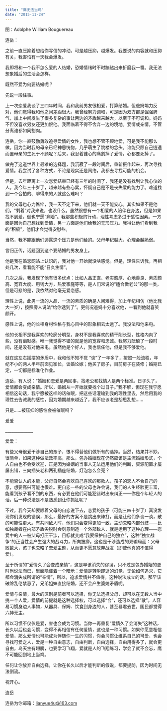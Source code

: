 ```yaml
---
title: "鹰无法当鸡"
date: "2015-11-24"
---
```


图：Adolphe William Bouguereau

连岳：

之前一直压抑着想给你写信的冲动。可是越压抑，越爆发。我要说的内容就和压抑有关，我害怕有一天我会爆发。

我即将和一个我不怎么爱的人结婚，恐婚情绪时不时蹦跶出来折磨我一番。我无法想象婚后的生活会怎样。

既然不爱为何要结婚呢？

先说一段往事。

上一次恋爱我谈了三四年时间，我和我前男友很相爱，打算结婚。但爸妈竭力反对，他们觉得我和他之间差距很大。我曾经努力调和，可是因为双方都是倔强脾气，加上中间发生了很多复杂的事让两边的矛盾越来越大，以至于不可调和。妈妈不但没喜欢男友还更加恨他。我面临着不得不舍弃一边的境地。爱情或亲情，不管分离谁都如同割肉。

连岳，你一直鼓励勇敢追寻爱情的女性，我也想不管不顾地爱，可是我不能那么做。因为当时我的母亲已经神思恍惚，几乎萌生了跳楼的念头。谁能只顾自己逍遥而置母亲的生死于不顾呢？后来，我忍着锥心的痛割掉了爱情，心都要死掉了。

做完了这道世界上最难的选择题，我沉寂了一段时间后，重新振作起来，再次寻找爱情。我尝试了各种方式，不论是现实还是网络，我都去寻找可能的机会。

但是，去年距离上一次恋爱结束已经有三年的时间了，我还是没有找到让我心仪的人。我今年三十岁了，越来越有些心累，怀疑自己是不是丧失爱的能力了。难道找到一个合拍的、聊得来的人就这么难吗？

我的父母也心力憔悴，我一天不定下来，他们就一天不能安心。其实如果不是他们，“剩着”对我来说，也没什么。虽然很想有一个相爱的人陪伴在身边，但是如果找不到爱，倒也宁愿“剩着”。我那些积极的行动，理性考虑多过于感性因素。一方面是因为自己想找到爱情，另一方面是他们给我的无形压力。我得让他们看到我的“积极”，他们才会觉得安慰些。

当然，我不能跟他们透露这个压力是他们给的。父母年纪越大，心理会越脆弱。

言归正传，话题回到这个要结婚的男友身上。

他是我在婚恋网站上认识的，我对他一开始就没啥感觉。但是，理性告诉我，再相处几次，看看能不能“日久生情”。

几次之后，我发现了他有很多优点：比如人品正直、老实憨厚、心地善良、素质颇高、宽容大度、用钱大方，热爱家庭等等，是人们常说的“适合做老公”的那一类，但是可悲的是，我依然对他毫无爱恋感。

理性上说，此男一流的人品、一流的素质的确是人间难得，加上年纪相仿（他比我大一岁），按照旁人说法“给你逮到了”。更何况爸妈十分喜欢他，一看到他就喜笑颜开。

感性上说，他的长相身材性格与我心目中的形象相去太远了。我没法和他来电。

他的长相不是我喜欢的轮廓分明型，身材不是我喜欢的精干削长型，性格内向了些，没有幽默感。唯一我觉得不错的就是他的宽容和忠诚。我努力酝酿了一段时间，还是没有对他来电。虽然他是个好人，我也信任他，但是我不够爱他。

就在这左右摇摆的矛盾中，我和他不知不觉 “谈”了一年多了，按照一般流程，年纪不小的两人半年前面见家长，谈婚论嫁；他买了房子，目前房子在装修；婚期已定，一切都是标准化作业。

连岳，有人说：“婚姻和恋爱是两回事，找老公和找情人是两个标准。日子久了，爱情都会变成亲情。所以，婚姻从一开始就要找个过日子。”我不解，但现在我宁愿相信这句话，我宁愿被这样的话催眠，把这些话灌输到我的理性里去，然后用我的理性去告诫我的感性，因为婚期越来越近了，我不应该老是胡思乱想……

只是……被压抑的感性会被催眠吗？

爱爱

\_\_\_\_\_\_\_\_\_\_\_\_\_\_

爱爱：

有些父母很爱干涉自己的孩子，恨不得替他们做所有的选择。当然，结果并不妙。很简单，如果这种做法效率高，那么，包办婚姻现在仍然应该是主流婚姻形式，个人自由也不会受欢迎，正是因为婚姻的当事人无法运用他们的判断，资源配置才屡屡出错，三向插头老和两孔插座结婚，灯泡怎么会亮？

不能否认人的本能，父母自然会喜欢自己喜欢的那款人，孩子的恋人不合自己的意，想要高兴可能也很难。更自恋一些的父母也许会说，我们的人生经验更丰富，能看到孩子看不到的东西，有必要在他们可能犯错时出来纠正——你是个年轻人的话，后一种说法是不是熟悉到让你抓狂呢？

不过，我今天却要顺着父母的自恋说下去，恋爱的孩子（可能三四十岁了）真没发现你们发现的错误，那么，最好的方案不是跳出来棒打，而是让他们多谈一谈，散的可能性更大。有共同敌人时，他们只会变得更加一致，主动忽略内部分歧——比如独裁者在内部矛盾尖锐时会刻意制造一个外部敌人，就是运用了这种心理——恋爱中的人一被父母打压干涉，目标就变成“我要保护自己的独立”，这种“独立战争”的正当性会产生强大的战斗力，所向披靡。这也是干涉造成的双输局面：父母败数大，孩子也忽略了恋爱主题，从而更不愿意放弃战友（即使他真的不值得爱）。

至于所谓的“爱情久了会变成亲情”，这是早该消失的谬误，只不过是包办婚姻的更时尚说法而已，里面隐藏着一个暗示：爱情是转瞬即逝的幻觉，无论如何追求，它都会消失成所谓的“亲情”，所以，追求爱情并不值得。这种说法成立的话，那早该破除乱伦禁忌了，兄弟姐妹直接结婚，还不会产生婆媳矛盾呢。

爱情与亲情，最大的区别是前者可以选择，你无法选择父母，却可以在无数人当中挑一个人爱，爱情的前提就是这种选择权，可以选择“合”，还可以选择“散”。人容易习惯身边人事物，从器具、保姆、饮食到身边的人，甚至暴君去世，国民都觉得六神无主。

所以习惯不仅仅是爱，害也会成为习惯。当你一再重复“爱情久了会消失”这种话，长久以后也会习惯，变得不再相信有任何爱情，这也是一种习惯。如果你愿意相信爱情，那么爱情也可能成为伴随你一生的习惯，你会习惯让维系自己的可爱，也会寻找可爱之人，爱是一种自由意志，自由判断，自由选择，自由用得多了，就会更自由，鸟天生有翅膀，也要学习飞翔，爱就是人的飞翔练习，学会了就不会忘，鹰不可能回到地上当鸡。

任何让你放弃自由选择，让你在长久以后才能判断的假说，都要提防，因为时间无法倒流。

祝开心。

连岳

连岳为你邮箱：lianyue4u@163.com
